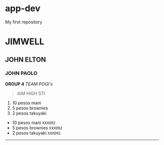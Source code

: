 # app-dev
My first repository
# JIMWELL
## JOHN ELTON
### JOHN PAOLO
**GROUP 4**
*TEAM POGI's*
>AIM HIGH STI
1. 10 pesos mani
2. 5 pesos brownies
3. 2 pesos takuyaki
- 10 pesos mani
`XXXO92`
- 5 pesos brownies
`XXXO92`
- 2 pesos takuyaki
`XXXO91`
---
